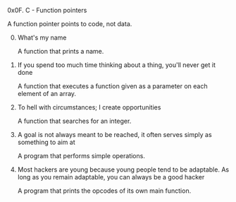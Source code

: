 0x0F. C - Function pointers

A function pointer points to code, not data.

0. What's my name
	
 	A function that prints a name.

1. If you spend too much time thinking about a thing, you'll never get it done
	
 	A function that executes a function given as a parameter on each element of an array.

2. To hell with circumstances; I create opportunities
	
 	A function that searches for an integer.

3. A goal is not always meant to be reached, it often serves simply as something to aim at
	
 	A program that performs simple operations.

4. Most hackers are young because young people tend to be adaptable. As long as you remain adaptable, you can always be a good     hacker
	
 	A program that prints the opcodes of its own main function.
